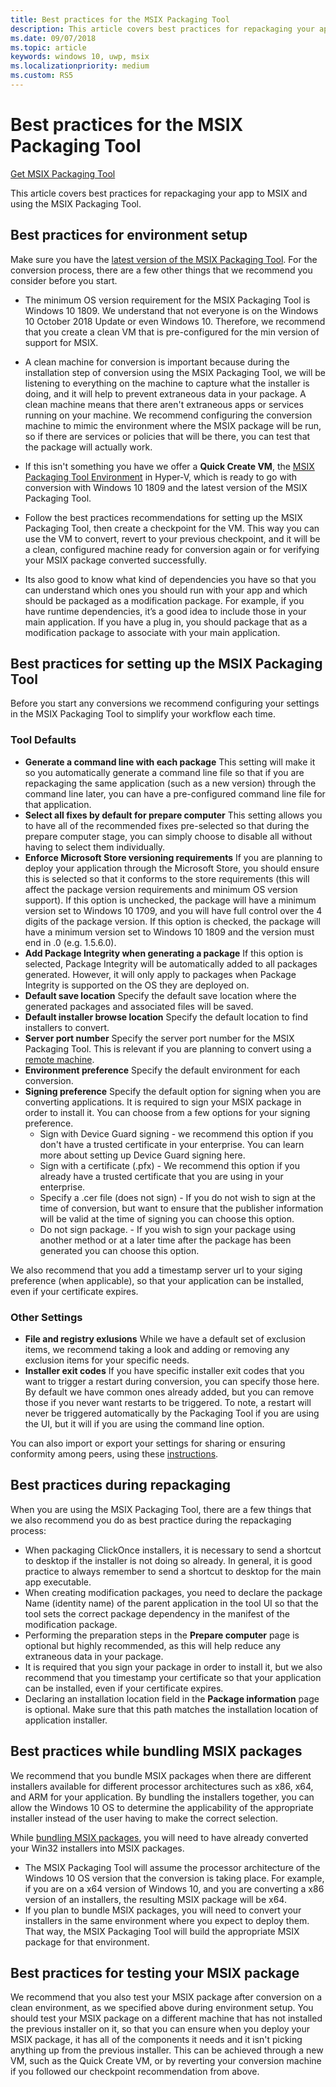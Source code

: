 ```yaml
---
title: Best practices for the MSIX Packaging Tool
description: This article covers best practices for repackaging your app to MSIX and using the MSIX Packaging Tool.
ms.date: 09/07/2018
ms.topic: article
keywords: windows 10, uwp, msix
ms.localizationpriority: medium
ms.custom: RS5
---
```


# Best practices for the MSIX Packaging Tool

<div class="nextstepaction"><p><a class="x-hidden-focus" href="https://www.microsoft.com/en-us/p/msix-packaging-tool/9n5lw3jbcxkf" data-linktype="external">Get MSIX Packaging Tool</a></p></div>

This article covers best practices for repackaging your app to MSIX and using the MSIX Packaging Tool.

## Best practices for environment setup
 
Make sure you have the [latest version of the MSIX Packaging Tool](mpt-overview.md#latest-public-version---1201912200). For the conversion process, there are a few other things that we recommend you consider before you start.

- The minimum OS version requirement for the MSIX Packaging Tool is Windows 10 1809. We understand that not everyone is on the Windows 10 October 2018 Update or even Windows 10. Therefore, we recommend that you create a clean VM that is pre-configured for the min version of support for MSIX.

- A clean machine for conversion is important because during the installation step of conversion using the MSIX Packaging Tool, we will be listening to everything on the machine to capture what the installer is doing, and it will help to prevent extraneous data in your package. A clean machine means that there aren't extraneous apps or services running on your machine. We recommend configuring the conversion machine to mimic the environment where the MSIX package will be run, so if there are services or policies that will be there, you can test that the package will actually work.

- If this isn't something you have we offer a **Quick Create VM**, the [MSIX Packaging Tool Environment](quick-create-vm.md) in Hyper-V, which is ready to go with conversion with Windows 10 1809 and the latest version of the MSIX Packaging Tool. 

- Follow the best practices recommendations for setting up the MSIX Packaging Tool, then create a checkpoint for the VM. This way you can use the VM to convert, revert to your previous checkpoint, and it will be a clean, configured machine ready for conversion again or for verifying your MSIX package converted successfully.

- Its also good to know what kind of dependencies you have so that you can understand which ones you should run with your app and which should be packaged as a modification package. For example, if you have runtime dependencies, it’s a good idea to include those in your main application. If you have a plug in, you should package that as a modification package to associate with your main application. 

## Best practices for setting up the MSIX Packaging Tool

Before you start any conversions we recommend configuring your settings in the MSIX Packaging Tool to simplify your workflow each time. 

### Tool Defaults
- **Generate a command line with each package** This setting will make it so you automatically generate a command line file so that if you are repackaging the same application (such as a new version) through the command line later, you can have a pre-configured command line file for that application. 
- **Select all fixes by default for prepare computer** This setting allows you to have all of the recommended fixes pre-selected so that during the prepare computer stage, you can simply choose to disable all without having to select them individually.
- **Enforce Microsoft Store versioning requirements** If you are planning to deploy your application through the Microsoft Store, you should ensure this is selected so that it conforms to the store requirements (this will affect the package version requirements and minimum OS version support). If this option is unchecked, the package will have a minimum version set to Windows 10 1709, and you will have full control over the 4 digits of the package version. If this option is checked, the package will have a minimum version set to Windows 10 1809 and the version must end in .0 (e.g. 1.5.6.0).
- **Add Package Integrity when generating a package** If this option is selected, Package Integrity will be automatically added to all packages generated. However, it will only apply to packages when Package Integrity is supported on the OS they are deployed on. 
- **Default save location** Specify the default save location where the generated packages and associated files will be saved.
- **Default installer browse location** Specify the default location to find installers to convert.
- **Server port number** Specify the server port number for the MSIX Packaging Tool. This is relevant if you are planning to convert using a [remote machine](https://docs.microsoft.com/windows/msix/packaging-tool/remote-conversion-setup). 
- **Environment preference** Specify the default environment for each conversion.
- **Signing preference** Specify the default option for signing when you are converting applications. It is required to sign your MSIX package in order to install it. You can choose from a few options for your signing preference.
    - Sign with Device Guard signing - we recommend this option if you don't have a trusted certificate in your enterprise. You can learn more about setting up Device Guard signing here. 
    - Sign with a certificate (.pfx) - We recommend this option if you already have a trusted certificate that you are using in your enterprise.
    - Specify a .cer file (does not sign) - If you do not wish to sign at the time of conversion, but want to ensure that the publisher information will be valid at the time of signing you can choose this option.
    - Do not sign package. - If you wish to sign your package using another method or at a later time after the package has been generated you can choose this option.

We also recommend that you add a timestamp server url to your siging preference (when applicable), so that your application can be installed, even if your certificate expires.
 
 ### Other Settings
 - **File and registry exlusions** While we have a default set of exclusion items, we recommend taking a look and adding or removing any exclusion items for your specific needs. 
 - **Installer exit codes** If you have specific installer exit codes that you want to trigger a restart during conversion, you can specify those here. By default we have common ones already added, but you can remove those if you never want restarts to be triggered. To note, a restart will never be triggered automatically by the Packaging Tool if you are using the UI, but it will if you are using the command line option. 
 
 You can also import or export your settings for sharing or ensuring conformity among peers, using these [instructions](https://docs.microsoft.com/windows/msix/packaging-tool/duplicate-mpt-settings-across-devices). 

## Best practices during repackaging

When you are using the MSIX Packaging Tool, there are a few things that we also recommend you do as best practice during the repackaging process:

- When packaging ClickOnce installers, it is necessary to send a shortcut to desktop if the installer is not doing so already. In general, it is good practice to always remember to send a shortcut to desktop for the main app executable.
- When creating modification packages, you need to declare the package Name (identity name) of the parent application in the tool UI so that the tool sets the correct package dependency in the manifest of the modification package.
- Performing the preparation steps in the **Prepare computer** page is optional but highly recommended, as this will help reduce any extraneous data in your package. 
- It is required that you sign your package in order to install it, but we also recommend that you timestamp your certificate so that your application can be installed, even if your certificate expires. 
- Declaring an installation location field in the **Package information** page is optional. Make sure that this path matches the installation location of application installer.

## Best practices while bundling MSIX packages

We recommend that you bundle MSIX packages when there are different installers available for different processor architectures such as x86, x64, and ARM for your application. By bundling the installers together, you can allow the Windows 10 OS to determine the applicability of the appropriate installer instead of the user having to make the correct selection. 

While [bundling MSIX packages](https://docs.microsoft.com/windows/msix/packaging-tool/bundle-msix-packages), you will need to have already converted your Win32 installers into MSIX packages. 

- The MSIX Packaging Tool will assume the processor architecture of the Windows 10 OS version that the conversion is taking place. For example, if you are on a x64 version of Windows 10, and you are converting a x86 version of an installers, the resulting MSIX package will be x64. 
- If you plan to bundle MSIX packages, you will need to convert your installers in the same environment where you expect to deploy them. That way, the MSIX Packaging Tool will build the appropriate MSIX package for that environment. 

## Best practices for testing your MSIX package

We recommend that you also test your MSIX package after conversion on a clean environment, as we specified above during environment setup. You should test your MSIX package on a different machine that has not installed the previous installer on it, so that you can ensure when you deploy your MSIX package, it has all of the components it needs and it isn't picking anything up from the previous installer. This can be achieved through a new VM, such as the Quick Create VM, or by reverting your conversion machine if you followed our checkpoint recommendation from above.

